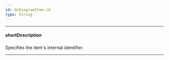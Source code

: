 ```yaml
---
id: dxDiagramItem.id
type: String
---
```

---
##### shortDescription
Specifies the item's internal identifier.

---
